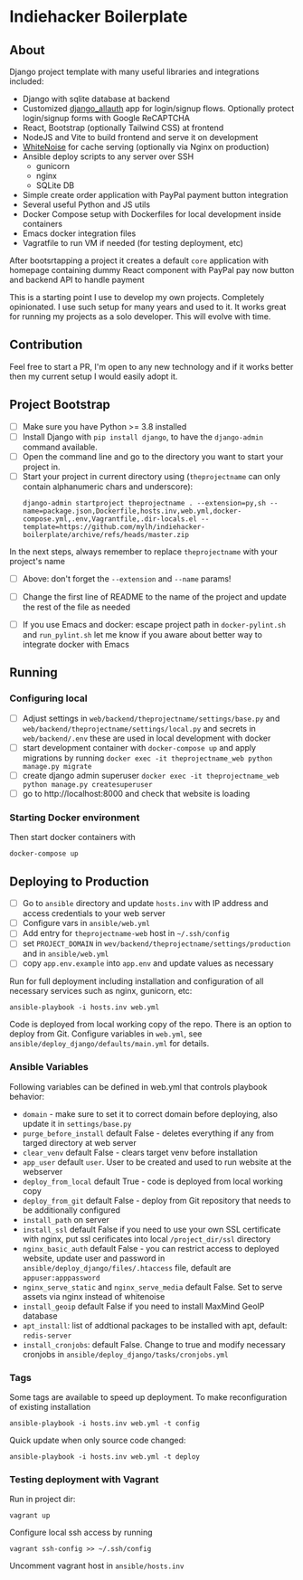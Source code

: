 # Indiehacker Boilerplate

## About

Django project template with many useful libraries and integrations included:
 - Django with sqlite database at backend
 - Customized [django_allauth](https://django-allauth.readthedocs.io/en/latest/index.html) app for login/signup flows. Optionally protect login/signup forms with Google ReCAPTCHA
 - React, Bootstrap (optionally Tailwind CSS) at frontend
 - NodeJS and Vite to build frontend and serve it on development
 - [WhiteNoise](http://whitenoise.evans.io/en/stable/) for cache serving (optionally via Nginx on production)
 - Ansible deploy scripts to any server over SSH
   - gunicorn
   - nginx
   - SQLite DB
 - Simple create order application with PayPal payment button integration
 - Several useful Python and JS utils
 - Docker Compose setup with Dockerfiles for local development inside containers
 - Emacs docker integration files
 - Vagratfile to run VM if needed (for testing deployment, etc)

After bootsrtapping a project it creates a default `core` application with homepage containing dummy React component with PayPal pay now button and backend API to handle payment

This is a starting point I use to develop my own projects. Completely opinionated. I use such setup for many years and used to it. It works great for running my projects as a solo developer. This will evolve with time.

## Contribution

Feel free to start a PR, I'm open to any new technology and if it works better then my current setup I would easily adopt it.

## Project Bootstrap

- [ ] Make sure you have Python >= 3.8 installed
- [ ] Install Django with `pip install django`, to have the `django-admin` command available.
- [ ] Open the command line and go to the directory you want to start your project in.
- [ ] Start your project in current directory using (`theprojectname` can only contain alphanumeric chars and underscore):
    ```
    django-admin startproject theprojectname . --extension=py,sh --name=package.json,Dockerfile,hosts.inv,web.yml,docker-compose.yml,.env,Vagrantfile,.dir-locals.el --template=https://github.com/mylh/indiehacker-boilerplate/archive/refs/heads/master.zip
    ```

In the next steps, always remember to replace `theprojectname` with your project's name
- [ ] Above: don't forget the `--extension` and `--name` params!
- [ ] Change the first line of README to the name of the project and update the rest of the file as needed
- [ ] If you use Emacs and docker: escape project path in `docker-pylint.sh` and `run_pylint.sh` let me know if you aware about better way to integrate docker with Emacs


## Running

### Configuring local

- [ ] Adjust settings in `web/backend/theprojectname/settings/base.py` and `web/backend/theprojectname/settings/local.py` and secrets in `web/backend/.env` these are used in local development with docker
- [ ] start development container with `docker-compose up` and apply migrations by running `docker exec -it theprojectname_web python manage.py migrate`
- [ ] create django admin superuser `docker exec -it theprojectname_web python manage.py createsuperuser`
- [ ] go to http://localhost:8000 and check that website is loading

### Starting Docker environment

Then start docker containers with

    docker-compose up

## Deploying to Production

- [ ] Go to `ansible` directory and update `hosts.inv` with IP address and access credentials to your web server
- [ ] Configure vars in `ansible/web.yml`
- [ ] Add entry for `theprojectname-web` host in `~/.ssh/config`
- [ ] set `PROJECT_DOMAIN` in `wev/backend/theprojectname/settings/production` and in `ansible/web.yml`
- [ ] copy `app.env.example` into `app.env` and update values as necessary

Run for full deployment including installation and configuration of all necessary services such as nginx, gunicorn, etc:

    ansible-playbook -i hosts.inv web.yml


Code is deployed from local working copy of the repo. There is an option to deploy from Git. Configure variables in `web.yml`, see `ansible/deploy_django/defaults/main.yml` for details.

### Ansible Variables

Following variables can be defined in web.yml that controls playbook behavior:

- `domain` - make sure to set it to correct domain before deploying, also update it in `settings/base.py`
- `purge_before_install` default False - deletes everything if any from targed directory at web server
- `clear_venv` default False - clears target venv before installation
- `app_user` default `user`. User to be created and used to run website at the webserver
- `deploy_from_local` default True - code is deployed from local working copy
- `deploy_from_git` default False - deploy from Git repository that needs to be additionally configured
- `install_path` on server
- `install_ssl` default False if you need to use your own SSL certificate with nginx, put ssl cerificates into local `/project_dir/ssl` directory
- `nginx_basic_auth` default False - you can restrict access to deployed website, update user and password in `ansible/deploy_django/files/.htaccess` file, default are `appuser:apppassword`
- `nginx_serve_static` and `nginx_serve_media` default False. Set to serve assets via nginx instead of whitenoise
- `install_geoip` default False if you need to install MaxMind GeoIP database
- `apt_install`: list of addtional packages to be installed with apt, default: `redis-server`
- `install_cronjobs`: default False. Change to true and modify necessary cronjobs in `ansible/deploy_django/tasks/cronjobs.yml`

### Tags

Some tags are available to speed up deployment. To make reconfiguration of existing installation

    ansible-playbook -i hosts.inv web.yml -t config


Quick update when only source code changed:

    ansible-playbook -i hosts.inv web.yml -t deploy


### Testing deployment with Vagrant

Run in project dir:

    vagrant up

Configure local ssh access by running

    vagrant ssh-config >> ~/.ssh/config

Uncomment vagrant host in `ansible/hosts.inv`
